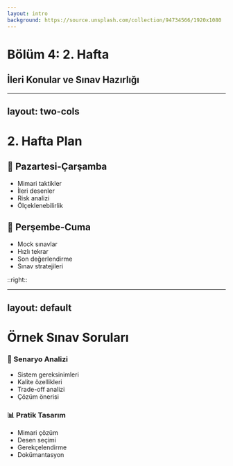 ```yaml
---
layout: intro
background: https://source.unsplash.com/collection/94734566/1920x1080
---
```


# Bölüm 4: 2. Hafta

## İleri Konular ve Sınav Hazırlığı

---
layout: two-cols
---

# 2. Hafta Plan

<div class="mt-4">

## 📅 Pazartesi-Çarşamba
- Mimari taktikler
- İleri desenler
- Risk analizi
- Ölçeklenebilirlik

## 📅 Perşembe-Cuma
- Mock sınavlar
- Hızlı tekrar
- Son değerlendirme
- Sınav stratejileri

</div>

::right::



---
layout: default
---

# Örnek Sınav Soruları

<div class="grid grid-cols-2 gap-4">
<div class="border p-4 rounded-lg">
<h3>🔄 Senaryo Analizi</h3>

- Sistem gereksinimleri
- Kalite özellikleri
- Trade-off analizi
- Çözüm önerisi

</div>
<div class="border p-4 rounded-lg">
<h3>📊 Pratik Tasarım</h3>

- Mimari çözüm
- Desen seçimi
- Gerekçelendirme
- Dokümantasyon

</div>
</div>